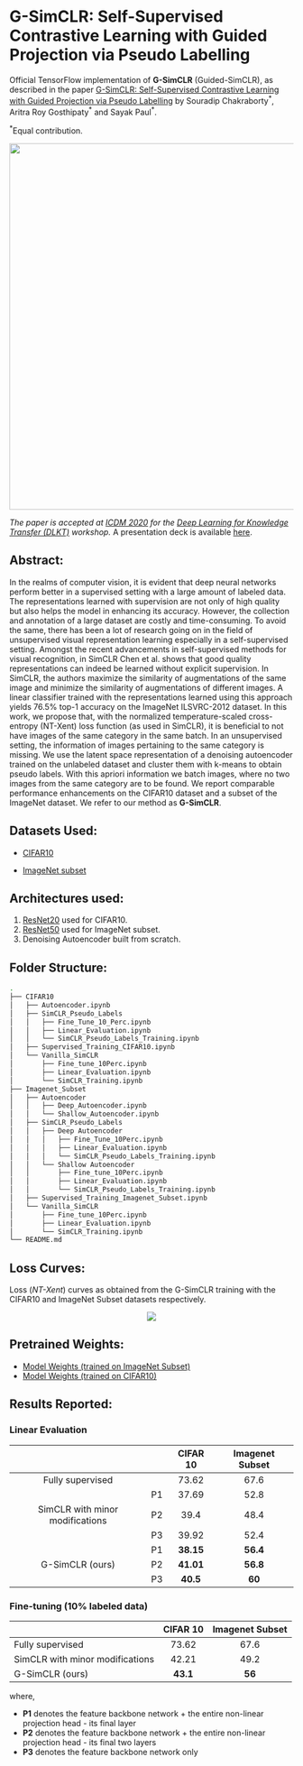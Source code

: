 # G-SimCLR: Self-Supervised Contrastive Learning with Guided Projection via Pseudo Labelling

Official TensorFlow implementation of **G-SimCLR** (Guided-SimCLR), as described in the paper [G-SimCLR: Self-Supervised Contrastive Learning with Guided Projection via Pseudo Labelling](https://arxiv.org/abs/2009.12007) by Souradip Chakraborty<sup>\*</sup>, Aritra Roy Gosthipaty<sup>\*</sup> and Sayak Paul<sup>\*</sup>.

<sup>\*</sup>Equal contribution.

<div align="center"><img src="https://github.com/ariG23498/SimCLR_PseudoLabel/blob/master/Assets/Images/Methodology.png" width="650"></img></div>

*The paper is accepted at [ICDM 2020](http://icdm2020.bigke.org/) for the [Deep Learning for Knowledge Transfer (DLKT)](https://fuzhenzhuang.github.io/DLKT2020/index.html) workshop.* A presentation deck is available [here](https://github.com/ariG23498/G-SimCLR/blob/master/Assets/Deck/G-SimCLR.pdf). 

## Abstract:

In the realms of computer vision,  it is evident that deep neural networks perform better in a supervised setting with a large amount of labeled data. The representations learned with supervision are not only of high quality but also helps the model in enhancing its accuracy. However, the collection and annotation of a large dataset are costly and time-consuming. To avoid the same, there has been a lot of research going on in the field of unsupervised visual representation learning especially in a self-supervised setting. Amongst the recent advancements in self-supervised methods for visual recognition, in SimCLR Chen et al. shows that good quality representations can indeed be learned without explicit supervision. In SimCLR, the authors maximize the similarity of augmentations of the same image and minimize the similarity of augmentations of different images. A linear classifier trained with the representations learned using this approach yields 76.5% top-1 accuracy on the ImageNet ILSVRC-2012 dataset. In this work, we propose that, with the normalized temperature-scaled cross-entropy (NT-Xent) loss function (as used in SimCLR), it is beneficial to not have images of the same category in the same batch. In an unsupervised setting, the information of images pertaining to the same category is missing. We use the latent space representation of a denoising autoencoder trained on the unlabeled dataset and cluster them with k-means to obtain pseudo labels. With this apriori information we batch images, where no two images from the same category are to be found. We report comparable performance enhancements on the CIFAR10 dataset and a subset of the ImageNet dataset. We refer to our method as **G-SimCLR**.     

## Datasets Used:

* [CIFAR10](https://www.cs.toronto.edu/~kriz/cifar.html)

* [ImageNet subset](https://github.com/thunderInfy/imagenet-5-categories)

## Architectures used:

1. [ResNet20](https://github.com/GoogleCloudPlatform/keras-idiomatic-programmer/blob/master/zoo/resnet/resnet_cifar10.py) used for CIFAR10.
2. [ResNet50](https://keras.io/api/applications/resnet/) used for ImageNet subset.
3. Denoising Autoencoder built from scratch.

## Folder Structure:

```bash
.
├── CIFAR10
│   ├── Autoencoder.ipynb
│   ├── SimCLR_Pseudo_Labels
│   │   ├── Fine_Tune_10_Perc.ipynb
│   │   ├── Linear_Evaluation.ipynb
│   │   └── SimCLR_Pseudo_Labels_Training.ipynb
│   ├── Supervised_Training_CIFAR10.ipynb
│   └── Vanilla_SimCLR
│       ├── Fine_tune_10Perc.ipynb
│       ├── Linear_Evaluation.ipynb
│       └── SimCLR_Training.ipynb
├── Imagenet_Subset
│   ├── Autoencoder
│   │   ├── Deep_Autoencoder.ipynb
│   │   └── Shallow_Autoencoder.ipynb
│   ├── SimCLR_Pseudo_Labels
│   │   ├── Deep Autoencoder
│   │   │   ├── Fine_Tune_10Perc.ipynb
│   │   │   ├── Linear_Evaluation.ipynb
│   │   │   └── SimCLR_Pseudo_Labels_Training.ipynb
│   │   └── Shallow Autoencoder
│   │       ├── Fine_tune_10Perc.ipynb
│   │       ├── Linear_Evaluation.ipynb
│   │       └── SimCLR_Pseudo_Labels_Training.ipynb
│   ├── Supervised_Training_Imagenet_Subset.ipynb
│   └── Vanilla_SimCLR
│       ├── Fine_tune_10Perc.ipynb
│       ├── Linear_Evaluation.ipynb
│       └── SimCLR_Training.ipynb
└── README.md
```

## Loss Curves:

Loss (*NT-Xent*) curves as obtained from the G-SimCLR training with the CIFAR10 and ImageNet Subset datasets respectively.

<div align="center"><img src="https://github.com/ariG23498/SimCLR_PseudoLabel/blob/master/Assets/Images/Loss_Curves.png"></img></div>

## Pretrained Weights:

* [Model Weights (trained on ImageNet Subset)](https://github.com/ariG23498/G-SimCLR/releases/tag/v3.0)
* [Model Weights (trained on CIFAR10)](https://github.com/ariG23498/G-SimCLR/releases/tag/v2.0)

## Results Reported:

### Linear Evaluation

|                                 	|    	| CIFAR 10 	| Imagenet Subset 	|
|:-------------------------------:	|:--:	|:--------:	|:---------------:	|
|         Fully supervised        	|    	|   73.62  	|       67.6      	|
|                                 	| P1 	|   37.69  	|       52.8      	|
| SimCLR with minor modifications 	| P2 	|   39.4   	|       48.4      	|
|                                 	| P3 	|   39.92  	|       52.4      	|
|                                 	| P1 	|   **38.15**  	|       **56.4**      	|
|         G-SimCLR (ours)         	| P2 	|   **41.01**  	|       **56.8**      	|
|                                 	| P3 	|   **40.5**   	|        **60**       	|

### Fine-tuning (10% labeled data)

|                                 	| CIFAR 10 	| Imagenet Subset 	|
|---------------------------------	|:--------:	|:---------------:	|
|         Fully supervised        	|   73.62  	|       67.6      	|
| SimCLR with minor modifications 	|   42.21  	|       49.2      	|
|         G-SimCLR (ours)         	|   **43.1**   	|        **56**       	|

where, 

- **P1** denotes the feature backbone network + the entire non-linear projection head - its final layer
- **P2** denotes the feature backbone network + the entire non-linear projection head - its final two layers
- **P3** denotes the feature backbone network only
